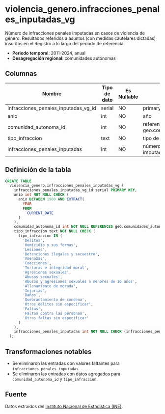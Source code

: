 # violencia_genero.infracciones_penales_inputadas_vg

Número de infracciones penales imputadas en casos de violencia de género. Resultados referidos a asuntos (con medidas cautelares dictadas) inscritos en el Registro a lo largo del periodo de referencia

- **Periodo temporal**: 2011-2024, anual
- **Desagregación regional**: comunidades autónomas

## Columnas

| Nombre | Tipo de dato | Es Nullable | Descripción |
| --- | --- | --- | --- |
| infracciones_penales_inputadas_vg_id | serial | NO | primary key |
| anio | int | NO | año |
| comunidad_autonoma_id | int | NO | referencia a geo.comunidades_autonomas |
| tipo_infraccion | text | NO | tipo de infracción |
| infracciones_penales_inputadas | int | NO | número de infracciones imputadas |

## Definición de la tabla

```sql
CREATE TABLE
  violencia_genero.infracciones_penales_inputadas_vg (
    infracciones_penales_inputadas_vg_id serial PRIMARY KEY,
    anio int NOT NULL CHECK (
      anio BETWEEN 1900 AND EXTRACT(
        YEAR
        FROM
          CURRENT_DATE
      )
    ),
    comunidad_autonoma_id int NOT NULL REFERENCES geo.comunidades_autonomas (comunidad_autonoma_id),
    tipo_infraccion text NOT NULL CHECK (
      tipo_infraccion IN (
        'Delitos',
        'Homicidio y sus formas',
        'Lesiones',
        'Detenciones ilegales y secuestro',
        'Amenazas',
        'Coacciones',
        'Torturas e integridad moral',
        'Agresiones sexuales',
        'Abusos sexuales',
        'Abusos y agresiones sexuales a menores de 16 años',
        'Allanamiento de morada',
        'Injurias',
        'Daños',
        'Quebrantamiento de condena',
        'Otros delitos sin especificar',
        'Faltas',
        'Faltas contra las personas',
        'Otras faltas sin especificar'
      )
    ),
    infracciones_penales_inputadas int NOT NULL CHECK (infracciones_penales_inputadas >= 0)
  );
```

## Transformaciones notables

- Se eliminaron las entradas con valores faltantes para `infracciones_penales_inputadas`.
- Se eliminaron las entradas con datos agregados para `comunidad_autonoma_id` y `tipo_infraccion`.

## Fuente
Datos extraídos del <a href="https://www.ine.es/jaxiT3/Tabla.htm?t=28294&L=0" target="_blank">Instituto Nacional de Estadística (INE)</a>.

